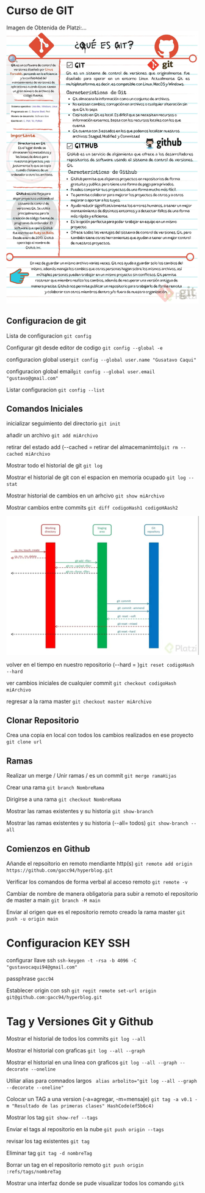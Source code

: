 # Curso de GIT

Imagen de Obtenida de Platzi:...
![Inicial](./assets/Que_es_Git-8f5b6780-47b4-4ff7-9a8a-6fdec5a0f1af.webp)
## Configuracion de git

Lista de configuracion `git config`

Configurar git desde editor de codigo `git config --global -e`

configuracion global user`git config --global user.name "Gusatavo Caqui"`

configuracion global email`git config --global user.email "gustavo@gmail.com"`

Listar configuracion `git config --list`

## Comandos Iniciales

inicializar seguimiento del directorio `git init`

añadir un archivo `git add miArchivo`

retirar del estado add (--cached = retirar del almacemanimto)`git rm --cached miArchivo`

Mostrar todo el historial de git `git log`

Mostrar el historial de git con el espacion en memoria ocupado `git log --stat `

Mostrar historial de cambios en un arhcivo `git show miArchivo`

Mostrar cambios entre commits `git diff codigoHash1 codigoHAash2`

![Imagen de estados de git](/assets/estados-git-0acb84f7-5080-4098-99d9-59012a3b8e86-e5b46dbb-9bab-4d7c-aa74-c055ffcde639.webp)
 
volver en el tiempo en nuestro repositorio (--hard = )`git reset codigoHash  --hard`

ver cambios iniciales de cualquier commit `git checkout codigoHash miArchivo`

regresar a la rama master `git checkout master miArchivo`

## Clonar Repositorio

Crea una copia en local con todos los cambios realizados en ese 
proyecto `git clone url`


## Ramas

Realizar un merge / Unir ramas / es un commit `git merge ramaHijas`

Crear una rama `git branch NombreRama`

Dirigirse a una rama `git checkout NombreRama`

Mostrar las ramas existentes y su historia `git show-branch`

Mostrar las ramas existentes y su historia (--all= todos) `git show-branch --all`


## Comienzos en Github

Añande el repsoitorio en remoto mendiante
http(s) `git remote add origin https://github.com/gacc94/hyperblog.git`

Verificar los comandos de forma verbal al acceso 
remoto `git remote -v`

Cambiar de nombre de manera obligatoria para subir a remoto
el repositorio de master a main `git branch -M main`

Enviar al origen que es el repositorio remoto creado la rama master 
`git push -u origin main`


# Configuracion KEY SSH

configurar 
llave ssh `ssh-keygen -t -rsa -b 4096 -C "gustavocaqui94@gmail.com"`

passphrase `gacc94`

Establecer origin con ssh
`git regit remote set-url origin git@github.com:gacc94/hyperblog.git`


# Tag y Versiones Git y Github

Mostrar el historial de todos los commits `git log --all`

Mostrar el historial con graficas `git log --all --graph`

Mostrar el historial en una linea
con graficos `git log --all --graph --decorate --oneline`

Utiliar alias para comnados 
largos ` alias arbolito="git log --all --graph --decorate --oneline"`

Colocar un TAG a una version (-a=agregar, -m=mensaje)
`git tag -a v0.1 -m "Resultado de las primeras clases" HashCode(ef5b6c4)`

Mostrar los tag `git show-ref --tags`

Enviar el tags al repositorio en la nube `git push origin --tags`

revisar los tag existentes `git tag`

Eliminar tag `git tag -d nombreTag`

Borrar un tag en el 
repositorio remoto `git push origin :refs/tags/nombreTag`

Mostrar una interfaz donde se pude visualizar todos los comando `gitk`


